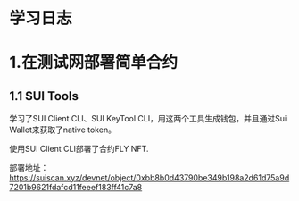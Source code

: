 # 学习日志

# 1.在测试网部署简单合约

## 1.1 SUI Tools

学习了SUI Client CLI、SUI KeyTool CLI，用这两个工具生成钱包，并且通过Sui Wallet来获取了native token。

使用SUI Client CLI部署了合约FLY NFT.

部署地址：https://suiscan.xyz/devnet/object/0xbb8b0d43790be349b198a2d61d75a9d7201b9621fdafcd11feeef183ff41c7a8
